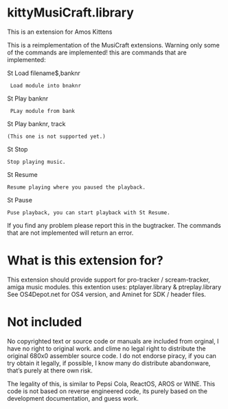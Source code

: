 # kittyMusiCraft.library
This is an extension for Amos Kittens

This is a reimplementation of the MusiCraft extensions.
Warning only some of the commands are implemented!
this are commands that are implemented:

  St Load filename$,banknr
  
     Load module into bnaknr
  
  St Play banknr
  
     PLay module from bank
  
  St Play banknr, track 
  
    (This one is not supported yet.)
  
  St Stop
  
    Stop playing music.
  
  St Resume

    Resume playing where you paused the playback.

  St Pause
  
    Puse playback, you can start playback with St Resume.  

If you find any problem please report this in the bugtracker.
The commands that are not implemented will return an error.

# What is this extension for?

This extension should provide support for pro-tracker / scream-tracker, amiga music modules.
this extention uses: ptplayer.library & ptreplay.library 
See OS4Depot.net for OS4 version, and Aminet for SDK / header files.

# Not included

No copyrighted text or source code or manuals are included from orginal, I have no right to original work. and clime no legal right to distribute the original 680x0 assembler source code. I do not endorse piracy, if you can try obtain it legally, if possible, I know many do distribute abandonware, that’s purely at there own risk.

The legality of this, is similar to Pepsi Cola, ReactOS, AROS or WINE.
This code is not based on reverse engineered code, its purely based on the development documentation, and guess work.
